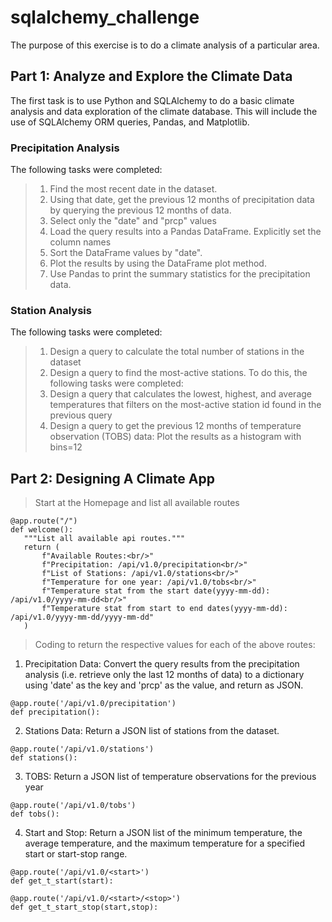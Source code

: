 # sqlalchemy_challenge

The purpose of this exercise is to do a climate analysis of a particular area. 

## Part 1: Analyze and Explore the Climate Data

The first task is to use Python and SQLAlchemy to do a basic climate analysis and data exploration of the climate database. This will include the use of SQLAlchemy ORM queries, Pandas, and Matplotlib.

### Precipitation Analysis
The following tasks were completed: 
> 1. Find the most recent date in the dataset.
>2. Using that date, get the previous 12 months of precipitation data by querying the previous 12 months of data.
>3. Select only the "date" and "prcp" values
>4. Load the query results into a Pandas DataFrame. Explicitly set the column names
>5. Sort the DataFrame values by "date".
>6. Plot the results by using the DataFrame plot method.
>7. Use Pandas to print the summary statistics for the precipitation data.

### Station Analysis
The following tasks were completed: 
> 1. Design a query to calculate the total number of stations in the dataset
> 2. Design a query to find the most-active stations. To do this, the following tasks were completed:
> 3. Design a query that calculates the lowest, highest, and average temperatures that filters on the most-active station id found in the previous query
> 4. Design a query to get the previous 12 months of temperature observation (TOBS) data:
> Plot the results as a histogram with bins=12


## Part 2: Designing A Climate App

> Start at the Homepage and list all available routes
 ```
@app.route("/")
def welcome():
    """List all available api routes."""
    return (
        f"Available Routes:<br/>"
        f"Precipitation: /api/v1.0/precipitation<br/>"
        f"List of Stations: /api/v1.0/stations<br/>"
        f"Temperature for one year: /api/v1.0/tobs<br/>"
        f"Temperature stat from the start date(yyyy-mm-dd): /api/v1.0/yyyy-mm-dd<br/>"
        f"Temperature stat from start to end dates(yyyy-mm-dd): /api/v1.0/yyyy-mm-dd/yyyy-mm-dd"
    )

```

> Coding to return the respective values for each of the above routes:

1. Precipitation Data: Convert the query results from the precipitation analysis (i.e. retrieve only the last 12 months of data) to a dictionary using 'date' as the key and 'prcp' as the value, and return as JSON. 
```
@app.route('/api/v1.0/precipitation')
def precipitation():
```

2. Stations Data: Return a JSON list of stations from the dataset.
```
@app.route('/api/v1.0/stations')
def stations():
```

3. TOBS: Return a JSON list of temperature observations for the previous year
```
@app.route('/api/v1.0/tobs')
def tobs():
```

4. Start and Stop: Return a JSON list of the minimum temperature, the average temperature, and the maximum temperature for a specified start or start-stop range.


```
@app.route('/api/v1.0/<start>')
def get_t_start(start):
```

```
@app.route('/api/v1.0/<start>/<stop>')
def get_t_start_stop(start,stop):
```
